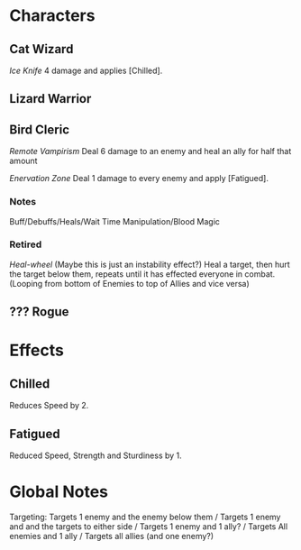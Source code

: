 # Characters

## Cat Wizard

_Ice Knife_
4 damage and applies [Chilled].

## Lizard Warrior

## Bird Cleric

_Remote Vampirism_
Deal 6 damage to an enemy and heal an ally for half that amount

_Enervation Zone_
Deal 1 damage to every enemy and apply [Fatigued].

### Notes

Buff/Debuffs/Heals/Wait Time Manipulation/Blood Magic

### Retired

_Heal-wheel_ (Maybe this is just an instability effect?)
Heal a target, then hurt the target below them, repeats until it has effected everyone in combat. (Looping from bottom of Enemies to top of Allies and vice versa)

## ??? Rogue

# Effects

## Chilled

Reduces Speed by 2.

## Fatigued

Reduced Speed, Strength and Sturdiness by 1.

# Global Notes

Targeting: Targets 1 enemy and the enemy below them / Targets 1 enemy and and the targets to either side / Targets 1 enemy and 1 ally? / Targets All enemies and 1 ally / Targets all allies (and one enemy?)

